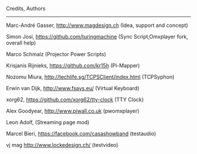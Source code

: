 Credits, Authors
****************

Marc-André Gasser, http://www.magdesign.ch                 (Idea, support and concept)

Simon Josi, https://github.com/turingmachine               (Sync Script,Omxplayer fork, overall help)

Marco Schmalz                                              (Projector Power Scripts)

Krisjanis Rijnieks, https://github.com/kr15h               (Pi-Mapper)

Nozomu Miura, http://techlife.sg/TCPSClient/index.html     (TCPSyphon)

Erwin van Dijk, http://www.fsays.eu/                       (Virtual Keyboard)

xorg62, https://github.com/xorg62/tty-clock                (TTY Clock)

Alex Goodyear, http://www.piwall.co.uk                     (pwomxplayer)

Leon Adolf,                                             (Streaming page mod)

Marcel Bieri, https://facebook.com/casashowband				(testaudio)

vj mag  http://www.lockedesign.ch/							(testvideo)
